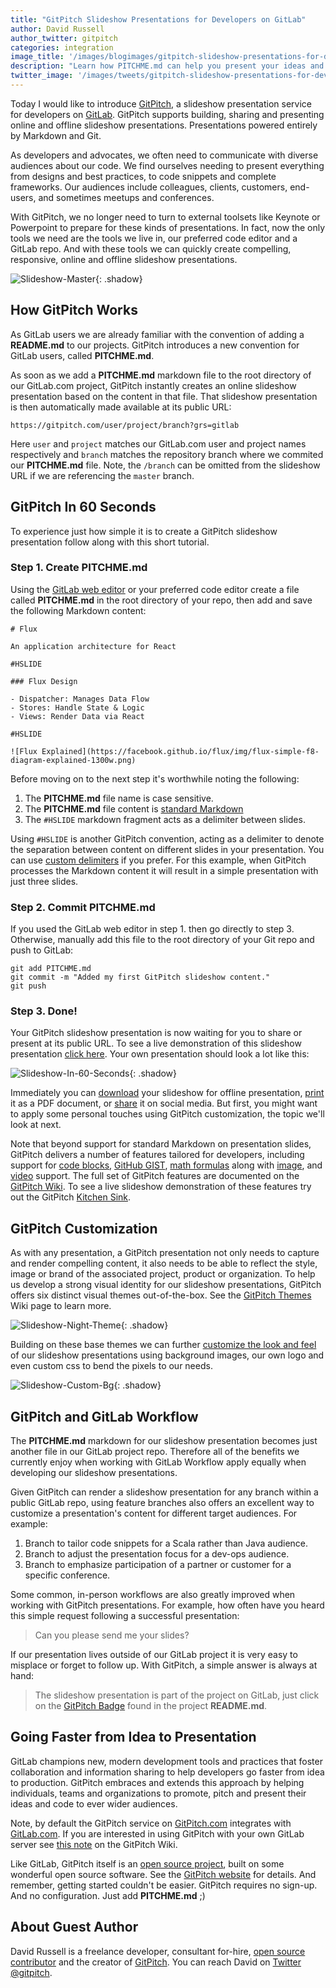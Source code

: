 ```yaml
---
title: "GitPitch Slideshow Presentations for Developers on GitLab"
author: David Russell
author_twitter: gitpitch
categories: integration
image_title: '/images/blogimages/gitpitch-slideshow-presentations-for-developers-on-gitlab/cover.png'
description: "Learn how PITCHME.md can help you present your ideas and code to any audience."
twitter_image: '/images/tweets/gitpitch-slideshow-presentations-for-developers-on-gitlab.png'
---
```


Today I would like to introduce [GitPitch](https://gitpitch.com), a slideshow presentation service for developers on [GitLab](https://about.gitlab.com).
GitPitch supports building, sharing and presenting online and offline slideshow presentations. Presentations powered entirely by Markdown and Git.

As developers and advocates, we often need to communicate with diverse audiences about our code.
We find ourselves needing to present everything from designs and best practices, to code snippets and complete frameworks.
Our audiences include colleagues, clients, customers, end-users, and sometimes meetups and conferences.

With GitPitch, we no longer need to turn to external toolsets like Keynote or Powerpoint to prepare for these kinds of presentations.
In fact, now the only tools we need are the tools we live in, our preferred code editor and a GitLab repo.
And with these tools we can quickly create compelling, responsive, online and offline slideshow presentations.

![Slideshow-Master](/images/blogimages/gitpitch-slideshow-presentations-for-developers-on-gitlab/slideshow-master.jpg){: .shadow}

## How GitPitch Works

As GitLab users we are already familiar with the convention of adding a **README.md** to our projects.
GitPitch introduces a new convention for GitLab users, called **PITCHME.md**.

As soon as we add a **PITCHME.md** markdown file to the root directory of our GitLab.com project, GitPitch instantly creates an online slideshow presentation based on the content in that file.
That slideshow presentation is then automatically made available at its public URL:

```
https://gitpitch.com/user/project/branch?grs=gitlab
```

Here `user` and `project` matches our GitLab.com user and project names respectively and `branch` matches the repository branch where we commited our **PITCHME.md** file.
Note, the `/branch` can be omitted from the slideshow URL if we are referencing the `master` branch.

## GitPitch In 60 Seconds

To experience just how simple it is to create a GitPitch slideshow presentation follow along with this short tutorial.

### Step 1. Create **PITCHME.md**

Using the [GitLab web editor](https://gitlab.com/help/user/project/repository/web_editor.md) or your preferred code editor create a file called **PITCHME.md** in the root directory of your repo, then add and save the following Markdown content:

```
# Flux 

An application architecture for React

#HSLIDE

### Flux Design

- Dispatcher: Manages Data Flow
- Stores: Handle State & Logic
- Views: Render Data via React

#HSLIDE

![Flux Explained](https://facebook.github.io/flux/img/flux-simple-f8-diagram-explained-1300w.png)
```

Before moving on to the next step it's worthwhile noting the following:

1. The **PITCHME.md** file name is case sensitive.
1. The **PITCHME.md** file content is [standard Markdown]( https://daringfireball.net/projects/markdown/syntax)
1. The `#HSLIDE` markdown fragment acts as a delimiter between slides.

Using `#HSLIDE` is another GitPitch convention, acting as a delimiter to denote the separation between content on different slides in your presentation.
You can use [custom delimiters](https://github.com/gitpitch/gitpitch/wiki/Custom-Slide-Delimiters) if you prefer.
For this example, when GitPitch processes the Markdown content it will result in a simple presentation with just three slides.


### Step 2. Commit **PITCHME.md**

If you used the GitLab web editor in step 1. then go directly to step 3.
Otherwise, manually add this file to the root directory of your Git repo and push to GitLab:

```
git add PITCHME.md
git commit -m "Added my first GitPitch slideshow content."
git push
```

### Step 3. Done!

Your GitPitch slideshow presentation is now waiting for you to share or present at its public URL.
To see a live demonstration of this slideshow presentation [click here](https://gitpitch.com/gitpitch/in-60-seconds?grs=gitlab).
Your own presentation should look a lot like this:

![Slideshow-In-60-Seconds](/images/blogimages/gitpitch-slideshow-presentations-for-developers-on-gitlab/slideshow-in-60-seconds.jpg){: .shadow}

Immediately you can [download](https://github.com/gitpitch/gitpitch/wiki/Slideshow-Offline) your slideshow for offline presentation, [print](https://github.com/gitpitch/gitpitch/wiki/Slideshow-Printing) it as a PDF document, or [share](https://github.com/gitpitch/gitpitch/wiki/Slideshow-Sharing) it on social media.
But first, you might want to apply some personal touches using GitPitch customization, the topic we'll look at next.

Note that beyond support for standard Markdown on presentation slides, GitPitch delivers a number of features tailored for developers, including support for [code blocks](https://github.com/gitpitch/gitpitch/wiki/Code-Slides), [GitHub GIST](https://github.com/gitpitch/gitpitch/wiki/GIST-Slides), [math formulas](https://github.com/gitpitch/gitpitch/wiki/Math-Notation-Slides) along with [image](https://github.com/gitpitch/gitpitch/wiki/Image-Slides), and [video](https://github.com/gitpitch/gitpitch/wiki/Video-Slides) support.
The full set of GitPitch features are documented on the [GitPitch Wiki](https://github.com/gitpitch/gitpitch/wiki).
To see a live slideshow demonstration of these features try out the GitPitch [Kitchen Sink](https://gitpitch.com/gitpitch/kitchen-sink?grs=gitlab).


## GitPitch Customization


As with any presentation, a GitPitch presentation not only needs to capture and render compelling content, it also needs to be able to reflect the style, image or brand of the associated project, product or organization.
To help us develop a strong visual identity for our slideshow presentations, GitPitch offers six distinct visual themes out-of-the-box.
See the [GitPitch Themes](https://github.com/gitpitch/gitpitch/wiki/Theme-Setting) Wiki page to learn more.

![Slideshow-Night-Theme](/images/blogimages/gitpitch-slideshow-presentations-for-developers-on-gitlab/slideshow-night-theme.jpg){: .shadow}

Building on these base themes we can further [customize the look and feel](https://github.com/gitpitch/gitpitch/wiki/Slideshow-Settings) of our slideshow presentations using background images, our own logo and even custom css to bend the pixels to our needs.

![Slideshow-Custom-Bg](/images/blogimages/gitpitch-slideshow-presentations-for-developers-on-gitlab/slideshow-custom-bg.jpg){: .shadow}

## GitPitch and GitLab Workflow

The **PITCHME.md** markdown for our slideshow presentation becomes just another file in our GitLab project repo.
Therefore all of the benefits we currently enjoy when working with GitLab Workflow apply equally when developing our slideshow presentations.

Given GitPitch can render a slideshow presentation for any branch within a public GitLab repo, using feature branches also offers an excellent way to customize a presentation's content for different target audiences. For example:

1. Branch to tailor code snippets for a Scala rather than Java audience.
2. Branch to adjust the presentation focus for a dev-ops audience.
3. Branch to emphasize participation of a partner or customer for a specific conference.

Some common, in-person workflows are also greatly improved when working with GitPitch presentations.
For example, how often have you heard this simple request following a successful presentation:

> Can you please send me your slides?

If our presentation lives outside of our GitLab project it is very easy to misplace or forget to follow up.
With GitPitch, a simple answer is always at hand:

> The slideshow presentation is part of the project on GitLab, just click on the [GitPitch Badge](https://github.com/gitpitch/gitpitch/wiki/Slideshow-GitHub-Badge) found in the project **README.md**.


## Going Faster from Idea to Presentation


GitLab champions new, modern development tools and practices that foster collaboration and information sharing to help developers go faster from idea to production.
GitPitch embraces and extends this approach by helping individuals, teams and organizations to promote, pitch and present their ideas and code to ever wider audiences.

Note, by default the GitPitch service on [GitPitch.com](https://gitpitch.com) integrates with [GitLab.com](https://gitlab.com).
If you are interested in using GitPitch with your own GitLab server see [this note](https://github.com/gitpitch/gitpitch/wiki/Git-Repo-Services) on the GitPitch Wiki.

Like GitLab, GitPitch itself is an [open source project](https://github.com/gitpitch/gitpitch), built on some wonderful open source software.
See the [GitPitch website](https://gitpitch.com/#gitpitch-about) for details. And remember, getting started couldn't be easier.
GitPitch requires no sign-up. And no configuration. Just add **PITCHME.md** ;)

## About Guest Author

David Russell is a freelance developer, consultant for-hire, [open source contributor](https://github.com/onetapbeyond) and the creator of [GitPitch](https://gitpitch.com).
You can reach David on [Twitter @gitpitch](https://twitter.com/gitpitch).

